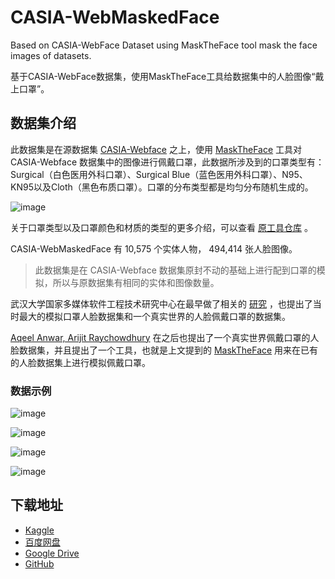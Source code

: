 # CASIA-WebMaskedFace

Based on CASIA-WebFace Dataset using MaskTheFace tool mask the face images of datasets.

基于CASIA-WebFace数据集，使用MaskTheFace工具给数据集中的人脸图像“戴上口罩”。

## 数据集介绍

此数据集是在源数据集 [CASIA-Webface](https://arxiv.org/pdf/1411.7923v1.pdf) 之上，使用 [MaskTheFace](https://arxiv.org/abs/2008.11104) 工具对 CASIA-Webface 数据集中的图像进行佩戴口罩，此数据所涉及到的口罩类型有：Surgical（白色医用外科口罩）、Surgical Blue（蓝色医用外科口罩）、N95、KN95以及Cloth（黑色布质口罩）。口罩的分布类型都是均匀分布随机生成的。

![image](https://tvax4.sinaimg.cn/large/006VTcCxly1h191411yh2j313w0aujyr.jpg)

关于口罩类型以及口罩颜色和材质的类型的更多介绍，可以查看 [原工具仓库](https://github.com/aqeelanwar/MaskTheFace) 。

CASIA-WebMaskedFace 有 10,575 个实体人物， 494,414 张人脸图像。

> 此数据集是在 CASIA-Webface 数据集原封不动的基础上进行配到口罩的模拟，所以与原数据集有相同的实体和图像数量。

武汉大学国家多媒体软件工程技术研究中心在最早做了相关的 [研究](https://arxiv.org/abs/2003.09093) ，也提出了当时最大的模拟口罩人脸数据集和一个真实世界的人脸佩戴口罩的数据集。

[Aqeel Anwar, Arijit Raychowdhury](https://arxiv.org/abs/2008.11104) 在之后也提出了一个真实世界佩戴口罩的人脸数据集，并且提出了一个工具，也就是上文提到的 [MaskTheFace](https://github.com/aqeelanwar/MaskTheFace) 用来在已有的人脸数据集上进行模拟佩戴口罩。

### 数据示例

![image](https://tvax1.sinaimg.cn/large/006VTcCxly1h191m9mhfyj30pf0atwme.jpg)

![image](https://tvax4.sinaimg.cn/large/006VTcCxly1h191pig6fmj30pm0al7be.jpg)

![image](https://tvax2.sinaimg.cn/large/006VTcCxly1h191ojwfj1j30pd0aswmv.jpg)

![image](https://tvax1.sinaimg.cn/large/006VTcCxly1h191qg3bm0j30pe0amwn6.jpg)

## 下载地址

- [Kaggle](https://www.kaggle.com/datasets/geekfx/casia-webmaskedface)
- [百度网盘]()
- [Google Drive]()
- [GitHub]()
